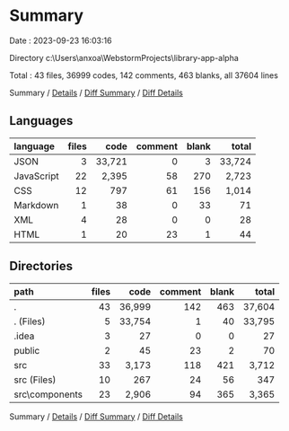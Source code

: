# Summary

Date : 2023-09-23 16:03:16

Directory c:\\Users\\anxoa\\WebstormProjects\\library-app-alpha

Total : 43 files,  36999 codes, 142 comments, 463 blanks, all 37604 lines

Summary / [Details](details.md) / [Diff Summary](diff.md) / [Diff Details](diff-details.md)

## Languages
| language | files | code | comment | blank | total |
| :--- | ---: | ---: | ---: | ---: | ---: |
| JSON | 3 | 33,721 | 0 | 3 | 33,724 |
| JavaScript | 22 | 2,395 | 58 | 270 | 2,723 |
| CSS | 12 | 797 | 61 | 156 | 1,014 |
| Markdown | 1 | 38 | 0 | 33 | 71 |
| XML | 4 | 28 | 0 | 0 | 28 |
| HTML | 1 | 20 | 23 | 1 | 44 |

## Directories
| path | files | code | comment | blank | total |
| :--- | ---: | ---: | ---: | ---: | ---: |
| . | 43 | 36,999 | 142 | 463 | 37,604 |
| . (Files) | 5 | 33,754 | 1 | 40 | 33,795 |
| .idea | 3 | 27 | 0 | 0 | 27 |
| public | 2 | 45 | 23 | 2 | 70 |
| src | 33 | 3,173 | 118 | 421 | 3,712 |
| src (Files) | 10 | 267 | 24 | 56 | 347 |
| src\\components | 23 | 2,906 | 94 | 365 | 3,365 |

Summary / [Details](details.md) / [Diff Summary](diff.md) / [Diff Details](diff-details.md)